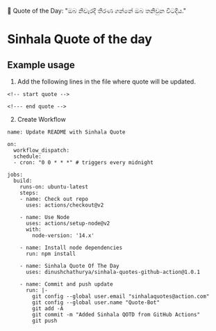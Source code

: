 <!-- start quote -->
💬 Quote of the Day: "ඔබ නිවැරදි තීරණ ගන්නේ ඔබ තනිවුන විටදීය."
<!-- end quote -->

# Sinhala Quote of the day

## Example usage

1. Add the following lines in the file where quote will be updated.
```
<!-- start quote --> 

<!--- end quote -->
```

2. Create Workflow

```
name: Update README with Sinhala Quote

on:
  workflow_dispatch:
  schedule:
  - cron: "0 0 * * *" # triggers every midnight

jobs:
  build:
    runs-on: ubuntu-latest
    steps:
    - name: Check out repo
      uses: actions/checkout@v2

    - name: Use Node
      uses: actions/setup-node@v2
      with:
        node-version: '14.x'

    - name: Install node dependencies
      run: npm install

    - name: Sinhala Quote Of The Day
      uses: dinushchathurya/sinhala-quotes-github-action@1.0.1
    
    - name: Commit and push update
      run: |-
        git config --global user.email "sinhalaquotes@action.com"
        git config --global user.name "Quote-Bot"
        git add -A
        git commit -m "Added Sinhala QOTD from GitHub Actions"
        git push



```
